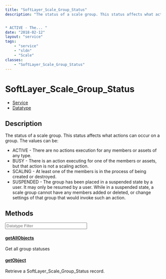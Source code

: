 ```yaml
---
title: "SoftLayer_Scale_Group_Status"
description: "The status of a scale group. This status affects what actions can occur on a group. The values can be: 


* ACTIVE - The... "
date: "2018-02-12"
layout: "service"
tags:
    - "service"
    - "sldn"
    - "Scale"
classes:
    - "SoftLayer_Scale_Group_Status"
---
```

# SoftLayer_Scale_Group_Status
<div id='service-datatype'>
    <ul id='sldn-reference-tabs'>
    <li id='service'> <a href='/reference/services/SoftLayer_Scale_Group_Status' >Service</a></li>    <li id='datatype'> <a href='/reference/datatypes/SoftLayer_Scale_Group_Status' >Datatype</a></li>
    </ul>
</div>

## Description
The status of a scale group. This status affects what actions can occur on a group. The values can be: 


* ACTIVE - There are no actions execution for any members or assets of any type.
* BUSY - There is an action executing for one of the members or assets, but that action is not a scaling action.
* SCALING - At least one of the members is in the process of being created or destroyed.
* SUSPENDED - The group has been placed in a suspended state by a user. It may only be resumed by a user. While in a
suspended state, a scale group cannot have any members added or deleted, or change settings of that group that would invoke such an action. 



        
<div id="properties" class="content service-content">

## Methods

<div class="view-filters">
    <div class="clearfix">
        <div class="search-input-box">
            <input placeholder="Datatype Filter" onkeyup="titleSearch(inputId='edit-combine', divId='method-div', elementClass='method-row')" 
                type="text" id="edit-combine" value="" size="30" maxlength="128" class="form-text">
        </div>
    </div>
</div>

#### [getAllObjects](/reference/services/SoftLayer_Scale_Group_Status/getAllObjects)
Get all group statuses

#### [getObject](/reference/services/SoftLayer_Scale_Group_Status/getObject)
Retrieve a SoftLayer_Scale_Group_Status record.

</div>

